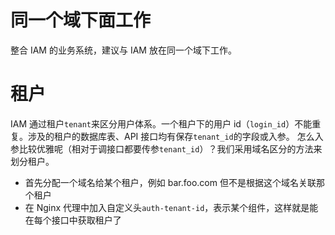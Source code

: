 # 同一个域下面工作

整合 IAM 的业务系统，建议与 IAM 放在同一个域下工作。


# 租户

IAM 通过租户`tenant`来区分用户体系。一个租户下的用户 id（`login_id`）不能重复。涉及的租户的数据库表、API 接口均有保存`tenant_id`的字段或入参。
怎么入参比较优雅呢（相对于调接口都要传参`tenant_id`）？我们采用域名区分的方法来划分租户。

- 首先分配一个域名给某个租户，例如 bar.foo.com 但不是根据这个域名关联那个租户
- 在 Nginx 代理中加入自定义头`auth-tenant-id`，表示某个组件，这样就是能在每个接口中获取租户了